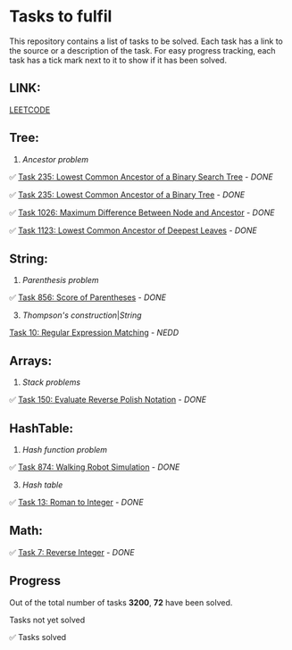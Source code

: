 # Tasks to fulfil

This repository contains a list of tasks to be solved. Each task has a link to the source or a description of the task. For easy progress tracking, each task has a tick mark next to it to show if it has been solved.

## LINK:
[LEETCODE](https://leetcode.com/sesquiquadrate/)

## Tree:
1. *Ancestor problem*

✅ [Task 235: Lowest Common Ancestor of a Binary Search Tree](https://leetcode.com/problems/lowest-common-ancestor-of-a-binary-search-tree/) - *DONE*

✅ [Task 235: Lowest Common Ancestor of a Binary Tree](https://leetcode.com/problems/lowest-common-ancestor-of-a-binary-tree/) - *DONE*

✅ [Task 1026: Maximum Difference Between Node and Ancestor](https://leetcode.com/problems/maximum-difference-between-node-and-ancestor/) - *DONE*

✅ [Task 1123: Lowest Common Ancestor of Deepest Leaves](https://leetcode.com/problems/lowest-common-ancestor-of-deepest-leaves/) - *DONE*

## String:
1. *Parenthesis problem*

✅ [Task 856: Score of Parentheses](https://leetcode.com/problems/score-of-parentheses/) - *DONE*

3. *Thompson's construction*|*String*

[Task 10: Regular Expression Matching](https://leetcode.com/problems/regular-expression-matching/) - *NEDD*

## Arrays:
1. *Stack problems*
   
✅ [Task 150: Evaluate Reverse Polish Notation](https://leetcode.com/problems/evaluate-reverse-polish-notation/) - *DONE*

## HashTable:
1. *Hash function problem*
   
✅ [Task 874: Walking Robot Simulation](https://leetcode.com/problems/walking-robot-simulation/) - *DONE*

3. *Hash table*
   
✅ [Task 13: Roman to Integer](https://leetcode.com/problems/roman-to-integer/) - *DONE*
      
## Math:

✅ [Task 7: Reverse Integer](https://leetcode.com/problems/reverse-integer/) - *DONE*
      
## Progress

Out of the total number of tasks **3200**, **72** have been solved.

Tasks not yet solved

✅ Tasks solved
